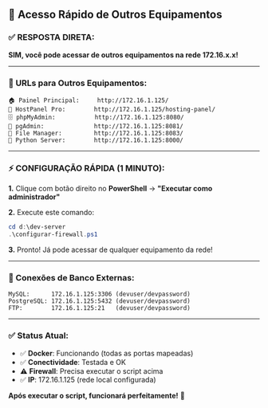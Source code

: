 ## 🚀 **Acesso Rápido de Outros Equipamentos**

### **✅ RESPOSTA DIRETA:**
**SIM, você pode acessar de outros equipamentos na rede 172.16.x.x!**

---

### **🎯 URLs para Outros Equipamentos:**

```
🏠 Painel Principal:     http://172.16.1.125/
🎪 HostPanel Pro:        http://172.16.1.125/hosting-panel/  
🗄️ phpMyAdmin:           http://172.16.1.125:8080/
🐘 pgAdmin:              http://172.16.1.125:8081/
📁 File Manager:         http://172.16.1.125:8083/
🐍 Python Server:        http://172.16.1.125:8000/
```

---

### **⚡ CONFIGURAÇÃO RÁPIDA (1 MINUTO):**

**1.** Clique com botão direito no **PowerShell** → **"Executar como administrador"**

**2.** Execute este comando:
```powershell
cd d:\dev-server
.\configurar-firewall.ps1
```

**3.** Pronto! Já pode acessar de qualquer equipamento da rede!

---

### **🔧 Conexões de Banco Externas:**

```
MySQL:      172.16.1.125:3306 (devuser/devpassword)
PostgreSQL: 172.16.1.125:5432 (devuser/devpassword) 
FTP:        172.16.1.125:21   (devuser/devpassword)
```

---

### **✅ Status Atual:**
- ✅ **Docker**: Funcionando (todas as portas mapeadas)
- ✅ **Conectividade**: Testada e OK
- ⚠️ **Firewall**: Precisa executar o script acima
- ✅ **IP**: 172.16.1.125 (rede local configurada)

**Após executar o script, funcionará perfeitamente!** 🎉
